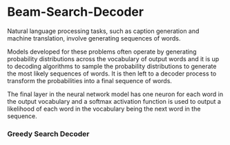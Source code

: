 # Beam-Search-Decoder

Natural language processing tasks, such as caption generation and machine translation, involve generating sequences of words.

Models developed for these problems often operate by generating probability distributions across the vocabulary of output words and it is up to decoding algorithms to sample the probability distributions to generate the most likely sequences of words. It is then left to a decoder process to transform the probabilities into a final sequence of words.

The final layer in the neural network model has one neuron for each word in the output vocabulary and a softmax activation function is used to output a likelihood of each word in the vocabulary being the next word in the sequence.

### Greedy Search Decoder
